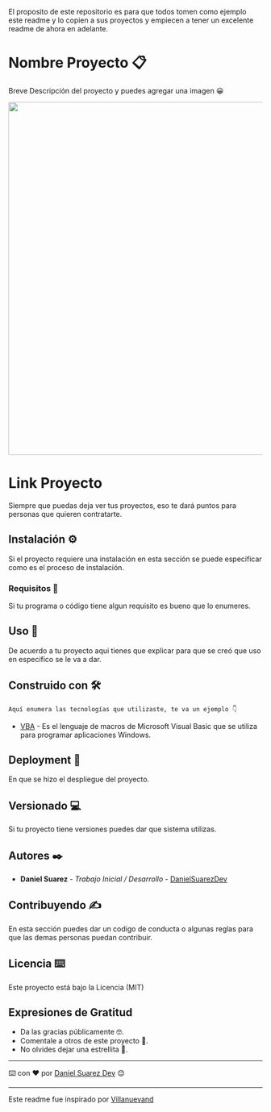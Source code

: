 El proposito de este repositorio es para que todos tomen como ejemplo este readme y lo copien a sus proyectos y empiecen a tener un excelente readme de ahora en adelante.

# Nombre Proyecto 📋

Breve Descripción del proyecto y puedes agregar una imagen 😀

<img src="" width="700">

# Link Proyecto

Siempre que puedas deja ver tus proyectos, eso te dará puntos para personas que quieren contratarte.

## Instalación ⚙️

Si el proyecto requiere una instalación en esta sección se puede especificar como es el proceso de instalación.

### Requisitos 📄

Si tu programa o código tiene algun requisito es bueno que lo enumeres.

## Uso 💪

De acuerdo a tu proyecto aqui tienes que explicar para que se creó que uso en especifico se le va a dar.

## Construido con 🛠️

```
Aquí enumera las tecnologías que utilizaste, te va un ejemplo 👇
```

- [VBA](https://docs.microsoft.com/es-es/office/vba/library-reference/concepts/getting-started-with-vba-in-office) - Es el lenguaje de macros de Microsoft Visual Basic que se utiliza para programar aplicaciones Windows.

## Deployment 🚀

En que se hizo el despliegue del proyecto.

## Versionado 💻

Si tu proyecto tiene versiones puedes dar que sistema utilizas.

## Autores ✒️

- **Daniel Suarez** - _Trabajo Inicial / Desarrollo_ - [DanielSuarezDev](https://github.com/DanielSuarezDev)

## Contribuyendo ✍️

En esta sección puedes dar un codigo de conducta o algunas reglas para que las demas personas puedan contribuir.

## Licencia ⌨️

Este proyecto está bajo la Licencia (MIT)

## Expresiones de Gratitud

- Da las gracias públicamente 🤓.
- Comentale a otros de este proyecto 📢.
- No olvides dejar una estrellita 🌟.

---

⌨️ con ❤️ por [Daniel Suarez Dev](https://github.com/DanielSuarezDev) 😊

---

Este readme fue inspirado por [Villanuevand](https://github.com/Villanuevand)

